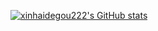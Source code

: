 [![xinhaidegou222's GitHub stats](https://github-readme-stats.vercel.app/api?username=xinhaidegou222)](https://github.com/xinhaidegou222/xinhaidegou222)
